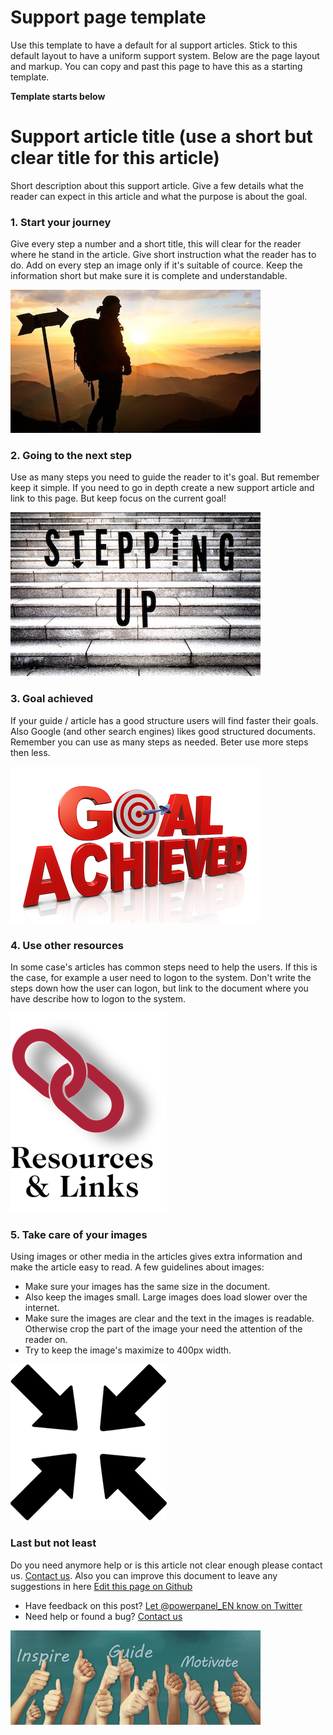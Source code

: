 # Support page template
Use this template to have a default for al support articles. Stick to this default layout to have a uniform support system. Below are the page layout and markup. You can copy and past this page to have this as a starting template.

**Template starts below**


# Support article title (use a short but clear title for this article)
Short description about this support article. Give a few details what the reader can expect in this article and what the purpose is about the goal.


### 1. Start your journey
Give every step a number and a short title, this will clear for the reader where he stand in the article. Give short instruction what the reader has to do. Add on every step an image only if it's suitable of cource. Keep the information short but make sure it is complete and understandable.

![Start your journey](/template/images/template_image_1.jpg)


### 2. Going to the next step
Use as many steps you need to guide the reader to it's goal. But remember keep it simple. If you need to go in depth create a new support article and link to this page. But keep focus on the current goal!

![Step-up to the next level](/template/images/template_image_2.jpg)


### 3. Goal achieved
If your guide / article has a good structure users will find faster their goals. Also Google (and other search engines) likes good structured documents. Remember you can use as many steps as needed. Beter use more steps then less.

![Goal achieved](/template/images/template_image_3.jpg)


### 4. Use other resources
In some case's articles has common steps need to help the users. If this is the case, for example a user need to logon to the system. Don't write the steps down how the user can logon, but link to the document where you have describe how to logon to the system.

![Resources & Links](/template/images/template_image_4.png)

### 5. Take care of your images
Using images or other media in the articles gives extra information and make the article easy to read. A few guidelines about images:
- Make sure your images has the same size in the document. 
- Also keep the images small. Large images does load slower over the internet. 
- Make sure the images are clear and the text in the images is readable. Otherwise crop the part of the image your need the attention of the reader on.
- Try to keep the image's maximize to 400px width.

![Resources & Links](/template/images/template_image_5.png)

### Last but not least
Do you need anymore help or is this article not clear enough please contact us. [Contact us](/contact). Also you can improve this document to leave any suggestions in here [Edit this page on Github](template.md#1)

- Have feedback on this post? [Let @powerpanel_EN know on Twitter](https://twitter.com/intent/tweet?text=@powerpanel_en)
- Need help or found a bug? [Contact us](/contact)    

![Get support](/template/images/template_image_6.jpg)
